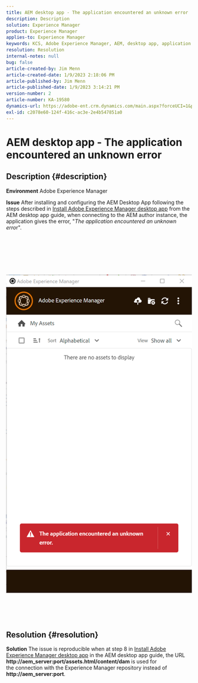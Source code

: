 ```yaml
---
title: AEM desktop app - The application encountered an unknown error
description: Description
solution: Experience Manager
product: Experience Manager
applies-to: Experience Manager
keywords: KCS, Adobe Experience Manager, AEM, desktop app, application encountered an unknown error, FAQ
resolution: Resolution
internal-notes: null
bug: false
article-created-by: Jim Menn
article-created-date: 1/9/2023 2:18:06 PM
article-published-by: Jim Menn
article-published-date: 1/9/2023 3:14:21 PM
version-number: 2
article-number: KA-19580
dynamics-url: https://adobe-ent.crm.dynamics.com/main.aspx?forceUCI=1&pagetype=entityrecord&etn=knowledgearticle&id=8f215a6e-2890-ed11-aad1-6045bd0067ea
exl-id: c2078e60-124f-416c-ac3e-2e4b547851a0
---
```

# AEM desktop app - The application encountered an unknown error

## Description {#description}


<b>Environment</b>
 Adobe Experience Manager

<b>Issue</b>
 After installing and configuring the AEM Desktop App following the steps described in [Install Adobe Experience Manager desktop app](https://experienceleague.adobe.com/docs/experience-manager-desktop-app/using/install-upgrade.html?lang=en#install-v2) from the AEM desktop app guide, when connecting to the AEM author instance, the application gives the error, "*The application encountered an unknown erro*r".
<br><br><br> <br><br> <br><br> ![](assets/___90215a6e-2890-ed11-aad1-6045bd0067ea___.png)<br><br> <br><br> 

## Resolution {#resolution}


<b>Solution</b>
The issue is reproducible when at step 8 in [Install Adobe Experience Manager desktop app](https://experienceleague.adobe.com/docs/experience-manager-desktop-app/using/install-upgrade.html?lang=en#install-v2) in the AEM desktop app guide, the URL <b>http://aem_server:port/assets.html/content/dam</b> is used for the connection with the Experience Manager repository instead of <b>http://aem_server:port</b>.
